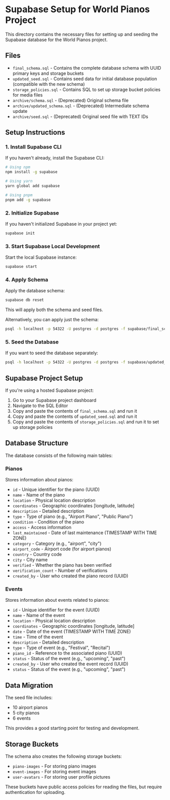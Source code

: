 # Supabase Setup for World Pianos Project

This directory contains the necessary files for setting up and seeding the Supabase database for the World Pianos project.

## Files

- `final_schema.sql` - Contains the complete database schema with UUID primary keys and storage buckets
- `updated_seed.sql` - Contains seed data for initial database population (compatible with the new schema)
- `storage_policies.sql` - Contains SQL to set up storage bucket policies for media files
- `archive/schema.sql` - (Deprecated) Original schema file
- `archive/updated_schema.sql` - (Deprecated) Intermediate schema update
- `archive/seed.sql` - (Deprecated) Original seed file with TEXT IDs

## Setup Instructions

### 1. Install Supabase CLI

If you haven't already, install the Supabase CLI:

```bash
# Using npm
npm install -g supabase

# Using yarn
yarn global add supabase

# Using pnpm
pnpm add -g supabase
```

### 2. Initialize Supabase

If you haven't initialized Supabase in your project yet:

```bash
supabase init
```

### 3. Start Supabase Local Development

Start the local Supabase instance:

```bash
supabase start
```

### 4. Apply Schema

Apply the database schema:

```bash
supabase db reset
```

This will apply both the schema and seed files.

Alternatively, you can apply just the schema:

```bash
psql -h localhost -p 54322 -U postgres -d postgres -f supabase/final_schema.sql
```

### 5. Seed the Database

If you want to seed the database separately:

```bash
psql -h localhost -p 54322 -U postgres -d postgres -f supabase/updated_seed.sql
```

## Supabase Project Setup

If you're using a hosted Supabase project:

1. Go to your Supabase project dashboard
2. Navigate to the SQL Editor
3. Copy and paste the contents of `final_schema.sql` and run it
4. Copy and paste the contents of `updated_seed.sql` and run it
5. Copy and paste the contents of `storage_policies.sql` and run it to set up storage policies

## Database Structure

The database consists of the following main tables:

### Pianos

Stores information about pianos:

- `id` - Unique identifier for the piano (UUID)
- `name` - Name of the piano
- `location` - Physical location description
- `coordinates` - Geographic coordinates [longitude, latitude]
- `description` - Detailed description
- `type` - Type of piano (e.g., "Airport Piano", "Public Piano")
- `condition` - Condition of the piano
- `access` - Access information
- `last_maintained` - Date of last maintenance (TIMESTAMP WITH TIME ZONE)
- `category` - Category (e.g., "airport", "city")
- `airport_code` - Airport code (for airport pianos)
- `country` - Country code
- `city` - City name
- `verified` - Whether the piano has been verified
- `verification_count` - Number of verifications
- `created_by` - User who created the piano record (UUID)

### Events

Stores information about events related to pianos:
- `id` - Unique identifier for the event (UUID)
- `name` - Name of the event
- `location` - Physical location description
- `coordinates` - Geographic coordinates [longitude, latitude]
- `date` - Date of the event (TIMESTAMP WITH TIME ZONE)
- `time` - Time of the event
- `description` - Detailed description
- `type` - Type of event (e.g., "Festival", "Recital")
- `piano_id` - Reference to the associated piano (UUID)
- `status` - Status of the event (e.g., "upcoming", "past")
- `created_by` - User who created the event record (UUID)
- `status` - Status of the event (e.g., "upcoming", "past")

## Data Migration

The seed file includes:

- 10 airport pianos
- 5 city pianos
- 6 events

This provides a good starting point for testing and development.

## Storage Buckets

The schema also creates the following storage buckets:

- `piano-images` - For storing piano images
- `event-images` - For storing event images
- `user-avatars` - For storing user profile pictures

These buckets have public access policies for reading the files, but require authentication for uploading.